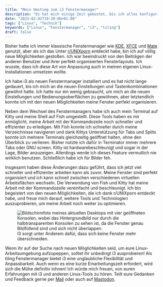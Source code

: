 ```yaml
---
title: "Mein Umstieg zum i3 Fenstermanager"
description: "Es hat mich einige Zeit gekostet, bis ich alles konfiguriert und die wichtigsten Tastenkombinationen drauf hatte, aber am Ende hat es sich gelohnt."
date: "2023-02-02T19:30:00+01:00"
tags: ["Linux", "Technik"]
keywords: ["Linux", "Fenstermanager", "i3", "tiling"]
draft: false
---
```


Bisher hatte ich immer klassische Fenstermanager wie [KDE](https://de.wikipedia.org/wiki/KDE), [XFCE](https://de.wikipedia.org/wiki/Xfce) und [Mate](https://de.wikipedia.org/wiki/MATE_Desktop_Environment) genutzt, aber als ich das Unter [r/UNIXporn](https://reddit.com/r/UNIXporn/) entdeckt habe, bin ich auf völlig neue Möglichkeiten gestoßen. Ich war beeindruckt von den Beiträgen der anderen Benutzer und ihrer perfekt organisierten Fensterlayouts. Ich wusste, dass ich diese Art von Anpassung auch in meinen eigenen Linux-Installationen umsetzen wollte.

Ich habe i3 als neuen Fenstermanager installiert und es hat nicht lange gedauert, bis ich mich an die neuen Einstellungen und Tastenkombinationen gewöhnt hatte. Ich hatte nur ein wenig gebraucht, um mich an die neuen Einstellungen und Bedienungsoberflächen zu gewöhnen, aber letztendlich konnte ich mit den neuen Möglichkeiten meine Fenster perfekt organisieren.

Neben dem Wechsel des Fenstermanagers habe ich auch mein Terminal auf Kitty und meine Shell auf Fish umgestellt. Diese Tools haben es mir ermöglicht, meine Arbeit mit der Kommandozeile noch schneller und effizienter zu erledigen. Mit Fish konnte ich schneller durch meine Verzeichnisse navigieren und dank Kittys Unterstützung für Tabs und Splits konnte ich mehrere Terminals gleichzeitig geöffnet halten, ohne den Überblick zu verlieren. Bisher nutzte ich dafür in Terminator immer mehrere Tabs oder GNU screen. Kitty ist hardwarebeschleunigt und sogar in der Lage, Bilder anzuzeigen. Allerdings werde ich dieses Feature vermutlich nie wirklich benutzen. Schließlich habe ich für Bilder feh.

Insgesamt haben diese Änderungen dazu geführt, dass ich jetzt viel schneller und effizienter arbeiten kann als zuvor. Meine Fenster sind perfekt organisiert und ich kann schnell zwischen verschiedenen virtuellen Arbeitsflächen wechseln. Die Verwendung von Fish und Kitty hat meine Arbeit mit der Kommandozeile vereinfacht und beschleunigt. Ich bin begeistert von den neuen Möglichkeiten, die ich dank r/UNIXporn entdeckt habe, und freue mich darauf, weitere Tools und Technologien auszuprobieren, um meine Arbeit noch weiter zu optimieren.

<figure role="group" class="right col2">
    <img
        srcset="/img/i3_tiling_small.webp 480w,
                /img/i3_tiling.webp,
                /img/i3_tiling.png"
        img="/img/i3_tiling.png"
        alt="Bildschirmfoto meines aktuellen Desktops mit vier geöffneten Konsolen, wobei das Hintergrundbild nur durch die halbtransparenten Konsolen zu sehen ist, da die Fenster genau Bildfüllend sind und sich nicht überlappen."
        title="" />
    <figcaption>I3 sorgt unter Anderem dafür, dass sich keine Fenster mehr überschneiden.</figcaption>
</figure>

Wenn ihr auf der Suche nach neuen Möglichkeiten seid, um eure Linux-Arbeitsumgebung aufzupeppen, solltet ihr unbedingt i3 ausprobieren! Als tiling Fenstermanager bietet i3 eine unglaubliche Flexibilität und Anpassbarkeit. Auch wenn es eine kurze Einarbeitungszeit erfordert, wird sich die Mühe definitiv lohnen! Ich würde mich freuen, von euren Erfahrungen mit i3 und anderen Linux-Tools zu hören. Teilt eure Gedanken und Feedback gerne per [Mail](https://mariustimmer.de/aboutme.html#kontakt) oder auch auf [Mastodon](https://mastodon.mariustimmer.de/@timmer).
